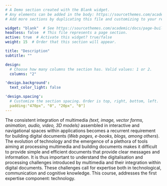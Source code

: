 ```yaml
---
# A Demo section created with the Blank widget.
# Any elements can be added in the body: https://sourcethemes.com/academic/docs/writing-markdown-latex/
# Add more sections by duplicating this file and customizing to your requirements.

widget: "blank"  # See https://sourcethemes.com/academic/docs/page-builder/
headless: false  # This file represents a page section.
active: true  # Activate this widget? true/false
weight: 15  # Order that this section will appear.

title: "Description"
subtitle: ""

design:
  # Choose how many columns the section has. Valid values: 1 or 2.
  columns: "2"

'design.background':
  text_color_light: false

'design.spacing':
  # Customize the section spacing. Order is top, right, bottom, left.
  padding:"470px", "0", "20px", "0"]
---
```


The consistent integration of multimedia _(text, image, vector forms, animation, audio, video, 3D models)_ assembled in interactive and navigational spaces within applications becomes a recurrent requirement for building digital documents (_Web pages, e-books, blogs, among others_). The evolution of technology and the emergence of a plethora of tools aiming at processing multimedia and building documents makes it difficult to provide simple and efficient documents that provide clear messages and information. It is thus important to understand the digitalisation and processing challenges introduced by multimedia and their integration within digital documents.  These challenges call for expertise both in technological, communication and cognitive knowledge. This course, addresses the first expertise component: technology.

